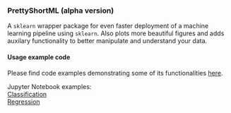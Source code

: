 ### PrettyShortML (alpha version)

A `sklearn` wrapper package for even faster deployment of a machine learning pipeline using `sklearn`. Also plots more beautiful figures and adds auxilary functionality to better manipulate and understand your data.


#### Usage example code
Please find code examples demonstrating some of its functionalities [here]([http://empty.de](https://github.com/MichlF/PrettyShortML/tree/main/examples)).

Jupyter Notebook examples:  
[Classification](https://github.com/MichlF/PrettyShortML/blob/main/examples/Example_classification.ipynb)  
[Regression](https://github.com/MichlF/PrettyShortML/blob/main/examples/Example_regression.ipynb)  
